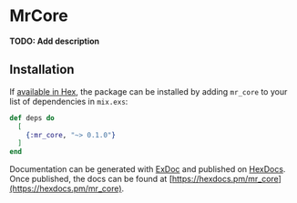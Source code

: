 # MrCore

**TODO: Add description**

## Installation

If [available in Hex](https://hex.pm/docs/publish), the package can be installed
by adding `mr_core` to your list of dependencies in `mix.exs`:

```elixir
def deps do
  [
    {:mr_core, "~> 0.1.0"}
  ]
end
```

Documentation can be generated with [ExDoc](https://github.com/elixir-lang/ex_doc)
and published on [HexDocs](https://hexdocs.pm). Once published, the docs can
be found at [https://hexdocs.pm/mr_core](https://hexdocs.pm/mr_core).


